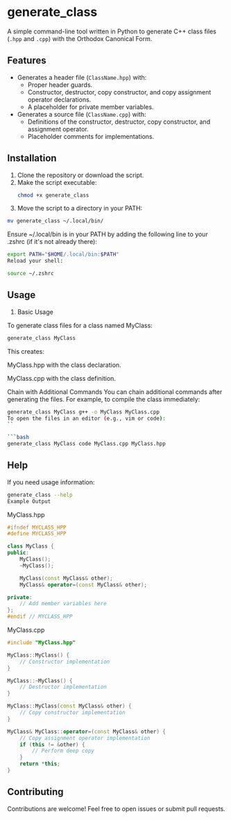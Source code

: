 # generate_class

A simple command-line tool written in Python to generate C++ class files (`.hpp` and `.cpp`) with the Orthodox Canonical Form.

## Features

- Generates a header file (`ClassName.hpp`) with:
  - Proper header guards.
  - Constructor, destructor, copy constructor, and copy assignment operator declarations.
  - A placeholder for private member variables.
- Generates a source file (`ClassName.cpp`) with:
  - Definitions of the constructor, destructor, copy constructor, and assignment operator.
  - Placeholder comments for implementations.

## Installation

1. Clone the repository or download the script.
2. Make the script executable:
   ```bash
   chmod +x generate_class


3. Move the script to a directory in your PATH:

```bash
mv generate_class ~/.local/bin/
```
Ensure ~/.local/bin is in your PATH by adding the following line to your .zshrc (if it's not already there):

```bash
export PATH="$HOME/.local/bin:$PATH"
Reload your shell:
```

```bash
source ~/.zshrc
```

## Usage

1. Basic Usage

To generate class files for a class named MyClass:

```bash
generate_class MyClass
```

This creates:

MyClass.hpp with the class declaration.

MyClass.cpp with the class definition.

Chain with Additional Commands
You can chain additional commands after generating the files. For example, to compile the class immediately:

```bash
generate_class MyClass g++ -o MyClass MyClass.cpp
To open the files in an editor (e.g., vim or code):
``

```bash
generate_class MyClass code MyClass.cpp MyClass.hpp
```

## Help

If you need usage information:

```bash
generate_class --help
Example Output
```

MyClass.hpp

```cpp
#ifndef MYCLASS_HPP
#define MYCLASS_HPP

class MyClass {
public:
    MyClass();
    ~MyClass();

    MyClass(const MyClass& other);
    MyClass& operator=(const MyClass& other);

private:
    // Add member variables here
};
#endif // MYCLASS_HPP
```


MyClass.cpp

```cpp
#include "MyClass.hpp"

MyClass::MyClass() {
    // Constructor implementation
}

MyClass::~MyClass() {
    // Destructor implementation
}

MyClass::MyClass(const MyClass& other) {
    // Copy constructor implementation
}

MyClass& MyClass::operator=(const MyClass& other) {
    // Copy assignment operator implementation
    if (this != &other) {
        // Perform deep copy
    }
    return *this;
}
```

## Contributing

Contributions are welcome! Feel free to open issues or submit pull requests.
